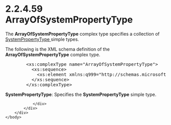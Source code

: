 <html dir="LTR" xmlns:mshelp="http://msdn.microsoft.com/mshelp" xmlns:ddue="http://ddue.schemas.microsoft.com/authoring/2003/5" xmlns:xlink="http://www.w3.org/1999/xlink" xmlns:tool="http://www.microsoft.com/tooltip">
    <head>
        <meta http-equiv="Content-Type" content="text/html; CHARSET=utf-8"></meta>
        <meta name="save" content="history"></meta>
        <title>2.2.4.59 ArrayOfSystemPropertyType</title>
        <xml>
            <mshelp:toctitle title="2.2.4.59 ArrayOfSystemPropertyType"></mshelp:toctitle>
            <mshelp:rltitle title="[MS-SSMDSWS-15]: ArrayOfSystemPropertyType"></mshelp:rltitle>
            <mshelp:keyword index="A" term="912dfc82-1de5-462f-954b-ce774f0a6819"></mshelp:keyword>
            <mshelp:attr name="DCSext.ContentType" value="open specification"></mshelp:attr>
            <mshelp:attr name="AssetID" value="912dfc82-1de5-462f-954b-ce774f0a6819"></mshelp:attr>
            <mshelp:attr name="TopicType" value="kbRef"></mshelp:attr>
            <mshelp:attr name="DCSext.Title" value="[MS-SSMDSWS-15]: ArrayOfSystemPropertyType" />
        </xml>
    </head>
    <body>
        <div id="header">
            <h1 class="heading">2.2.4.59 ArrayOfSystemPropertyType</h1>
        </div>
        <div id="mainSection">
            <div id="mainBody">
                <div id="allHistory" class="saveHistory"></div>
                <div id="sectionSection0" class="section" name="collapseableSection">
                    

<p>The <b>ArrayOfSystemPropertyType</b> complex type specifies
a collection of <a href="cdd395c7-0f2f-48b4-98cb-c8ddda229c60.htm">SystemPropertyType
</a>simple types.</p>

<p>The following is the XML schema definition of the <b>ArrayOfSystemPropertyType</b>
complex type.</p>

<dl>
<dd>
<div><pre>   &lt;xs:complexType name=&quot;ArrayOfSystemPropertyType&quot;&gt;
     &lt;xs:sequence&gt;
       &lt;xs:element xmlns:q999=&quot;http://schemas.microsoft.com/sqlserver/masterdataservices/2009/09&quot; minOccurs=&quot;0&quot; maxOccurs=&quot;unbounded&quot; name=&quot;SystemPropertyType&quot; type=&quot;q999:SystemPropertyType&quot; xmlns:xs=&quot;http://www.w3.org/2001/XMLSchema&quot; /&gt;
     &lt;/xs:sequence&gt;
   &lt;/xs:complexType&gt;
</pre></div>
</dd></dl>

<p><b>SystemPropertyType</b>: Specifies the <b>SystemPropertyType</b>
simple type.</p>


                </div>
            </div>
        </div>
    </body>
</html>